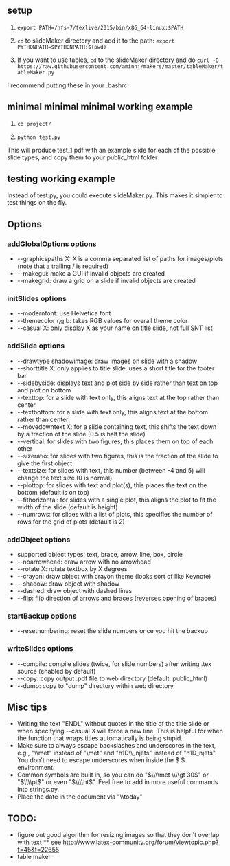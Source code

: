 ## setup
1) `export PATH=/nfs-7/texlive/2015/bin/x86_64-linux:$PATH`

2) `cd` to slideMaker directory and add it to the path: `export PYTHONPATH=$PYTHONPATH:$(pwd)`

3) If you want to use tables, `cd` to the slideMaker directory and do `curl -O https://raw.githubusercontent.com/aminnj/makers/master/tableMaker/tableMaker.py`

I recommend putting these in your .bashrc.

## minimal minimal minimal working example
1) `cd project/`

2) `python test.py`

This will produce test_1.pdf with an example slide for each of the possible slide types, and copy them to your public_html folder

## testing working example
Instead of test.py, you could execute slideMaker.py. This makes it simpler to test things on the fly.

## Options
### addGlobalOptions options
  * --graphicspaths X: X is a comma separated list of paths for images/plots (note that a trailing / is required)
  * --makegui: make a GUI if invalid objects are created
  * --makegrid: draw a grid on a slide if invalid objects are created

### initSlides options
  * --modernfont: use Helvetica font
  * --themecolor r,g,b: takes RGB values for overall theme color
  * --casual X: only display X as your name on title slide, not full SNT list

### addSlide options
  * --drawtype shadowimage: draw images on slide with a shadow
  * --shorttitle X: only applies to title slide. uses a short title for the footer bar
  * --sidebyside: displays text and plot side by side rather than text on top and plot on bottom
  * --texttop: for a slide with text only, this aligns text at the top rather than center
  * --textbottom: for a slide with text only, this aligns text at the bottom rather than center
  * --movedowntext X: for a slide containing text, this shifts the text down by a fraction of the slide (0.5 is half the slide)
  * --vertical: for slides with two figures, this places them on top of each other
  * --sizeratio: for slides with two figures, this is the fraction of the slide to give the first object
  * --textsize: for slides with text, this number (between -4 and 5) will change the text size (0 is normal)
  * --plottop: for slides with text and plot(s), this places the text on the bottom (default is on top)
  * --fithorizontal: for slides with a single plot, this aligns the plot to fit the width of the slide (default is height)
  * --numrows: for slides with a list of plots, this specifies the number of rows for the grid of plots (default is 2)

### addObject options
  * supported object types: text, brace, arrow, line, box, circle
  * --noarrowhead: draw arrow with no arrowhead
  * --rotate X: rotate textbox by X degrees
  * --crayon: draw object with crayon theme (looks sort of like Keynote)
  * --shadow: draw object with shadow
  * --dashed: draw object with dashed lines
  * --flip: flip direction of arrows and braces (reverses opening of braces)

### startBackup options
  * --resetnumbering: reset the slide numbers once you hit the backup

### writeSlides options
  * --compile: compile slides (twice, for slide numbers) after writing .tex source (enabled by default)
  * --copy: copy output .pdf file to web directory (default: public_html)
  * --dump: copy to "dump" directory within web directory

## Misc tips
  * Writing the text "ENDL" without quotes in the title of the title slide or when specifying --casual X will force
    a new line. This is helpful for when the function that wraps titles automatically is being stupid.
  * Make sure to always escape backslashes and underscores in the text, e.g., "\\\\met" instead of "\met" and
    "h1D\\\\_njets" instead of "h1D_njets". You don't need to escape underscores when inside the $ $ environment.
  * Common symbols are built in, so you can do "$\\\\met \\\\gt 30$" or "$\\\\pt$" or even "$\\\\ht$". Feel free to add in more useful 
    commands into strings.py.
  * Place the date in the document via "\\\\today"

## TODO:
  * figure out good algorithm for resizing images so that they don't overlap with text
  ** see http://www.latex-community.org/forum/viewtopic.php?f=45&t=22655
  * table maker
